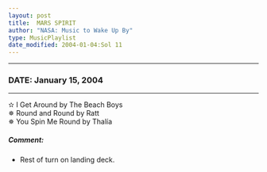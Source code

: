 ```yaml
---
layout: post
title:  MARS SPIRIT
author: "NASA: Music to Wake Up By"
type: MusicPlaylist
date_modified: 2004-01-04:Sol 11
---
```


----
### DATE: January 15, 2004
----
✫ I Get Around by The Beach Boys  &nbsp;<br />✵ Round and Round by Ratt  &nbsp;<br />✵ You Spin Me Round by Thalía

##### Comment:
* Rest of turn on landing deck.

